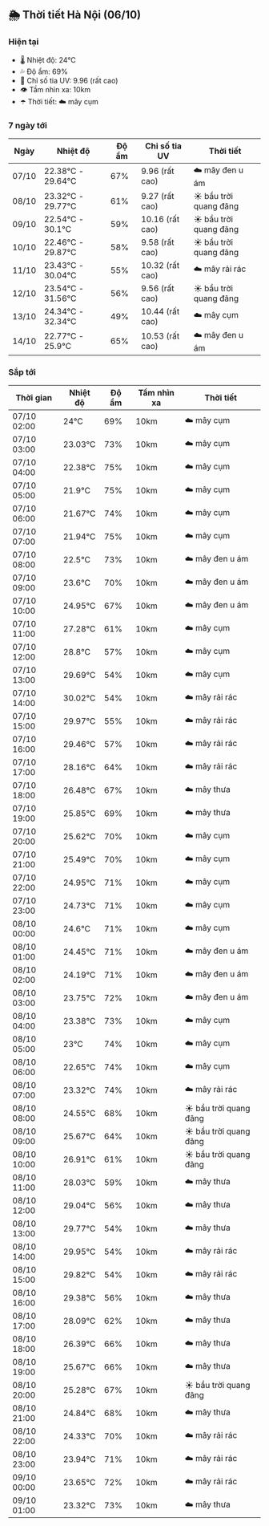 ## 🌦️ Thời tiết Hà Nội (06/10)

### Hiện tại

- 🌡️ Nhiệt độ: 24℃
- 💦 Độ ẩm: 69%
- 🌟 Chỉ số tia UV: 9.96 (rất cao)
- 👁️ Tầm nhìn xa: 10km
- ☂️ Thời tiết: ☁️ mây cụm

### 7 ngày tới

| Ngày | Nhiệt độ | Độ ẩm | Chỉ số tia UV | Thời tiết |
| --- | --- | --- | --- | --- |
| 07/10 | 22.38℃ - 29.64℃ | 67% | 9.96 (rất cao) | ☁️ mây đen u ám |
| 08/10 | 23.32℃ - 29.77℃ | 61% | 9.27 (rất cao) | ☀️ bầu trời quang đãng |
| 09/10 | 22.54℃ - 30.1℃ | 59% | 10.16 (rất cao) | ☀️ bầu trời quang đãng |
| 10/10 | 22.46℃ - 29.87℃ | 58% | 9.58 (rất cao) | ☀️ bầu trời quang đãng |
| 11/10 | 23.43℃ - 30.04℃ | 55% | 10.32 (rất cao) | ☁️ mây rải rác |
| 12/10 | 23.54℃ - 31.56℃ | 56% | 9.56 (rất cao) | ☀️ bầu trời quang đãng |
| 13/10 | 24.34℃ - 32.34℃ | 49% | 10.44 (rất cao) | ☁️ mây cụm |
| 14/10 | 22.77℃ - 25.9℃ | 65% | 10.53 (rất cao) | ☁️ mây đen u ám |

### Sắp tới

| Thời gian | Nhiệt độ | Độ ẩm | Tầm nhìn xa | Thời tiết |
| --- | --- | --- | --- | --- |
| 07/10 02:00 | 24℃ | 69% | 10km | ☁️ mây cụm |
| 07/10 03:00 | 23.03℃ | 73% | 10km | ☁️ mây cụm |
| 07/10 04:00 | 22.38℃ | 75% | 10km | ☁️ mây cụm |
| 07/10 05:00 | 21.9℃ | 75% | 10km | ☁️ mây cụm |
| 07/10 06:00 | 21.67℃ | 74% | 10km | ☁️ mây cụm |
| 07/10 07:00 | 21.94℃ | 75% | 10km | ☁️ mây cụm |
| 07/10 08:00 | 22.5℃ | 73% | 10km | ☁️ mây đen u ám |
| 07/10 09:00 | 23.6℃ | 70% | 10km | ☁️ mây đen u ám |
| 07/10 10:00 | 24.95℃ | 67% | 10km | ☁️ mây đen u ám |
| 07/10 11:00 | 27.28℃ | 61% | 10km | ☁️ mây cụm |
| 07/10 12:00 | 28.8℃ | 57% | 10km | ☁️ mây cụm |
| 07/10 13:00 | 29.69℃ | 54% | 10km | ☁️ mây cụm |
| 07/10 14:00 | 30.02℃ | 54% | 10km | ☁️ mây rải rác |
| 07/10 15:00 | 29.97℃ | 55% | 10km | ☁️ mây rải rác |
| 07/10 16:00 | 29.46℃ | 57% | 10km | ☁️ mây rải rác |
| 07/10 17:00 | 28.16℃ | 64% | 10km | ☁️ mây rải rác |
| 07/10 18:00 | 26.48℃ | 67% | 10km | ☁️ mây thưa |
| 07/10 19:00 | 25.85℃ | 69% | 10km | ☁️ mây thưa |
| 07/10 20:00 | 25.62℃ | 70% | 10km | ☁️ mây cụm |
| 07/10 21:00 | 25.49℃ | 70% | 10km | ☁️ mây cụm |
| 07/10 22:00 | 24.95℃ | 71% | 10km | ☁️ mây cụm |
| 07/10 23:00 | 24.73℃ | 71% | 10km | ☁️ mây cụm |
| 08/10 00:00 | 24.6℃ | 71% | 10km | ☁️ mây cụm |
| 08/10 01:00 | 24.45℃ | 71% | 10km | ☁️ mây đen u ám |
| 08/10 02:00 | 24.19℃ | 71% | 10km | ☁️ mây đen u ám |
| 08/10 03:00 | 23.75℃ | 72% | 10km | ☁️ mây đen u ám |
| 08/10 04:00 | 23.38℃ | 73% | 10km | ☁️ mây cụm |
| 08/10 05:00 | 23℃ | 74% | 10km | ☁️ mây cụm |
| 08/10 06:00 | 22.65℃ | 74% | 10km | ☁️ mây cụm |
| 08/10 07:00 | 23.32℃ | 74% | 10km | ☁️ mây rải rác |
| 08/10 08:00 | 24.55℃ | 68% | 10km | ☀️ bầu trời quang đãng |
| 08/10 09:00 | 25.67℃ | 64% | 10km | ☀️ bầu trời quang đãng |
| 08/10 10:00 | 26.91℃ | 61% | 10km | ☀️ bầu trời quang đãng |
| 08/10 11:00 | 28.03℃ | 59% | 10km | ☁️ mây thưa |
| 08/10 12:00 | 29.04℃ | 56% | 10km | ☁️ mây thưa |
| 08/10 13:00 | 29.77℃ | 54% | 10km | ☁️ mây thưa |
| 08/10 14:00 | 29.95℃ | 54% | 10km | ☁️ mây rải rác |
| 08/10 15:00 | 29.82℃ | 54% | 10km | ☁️ mây rải rác |
| 08/10 16:00 | 29.38℃ | 56% | 10km | ☁️ mây thưa |
| 08/10 17:00 | 28.09℃ | 62% | 10km | ☁️ mây thưa |
| 08/10 18:00 | 26.39℃ | 66% | 10km | ☁️ mây thưa |
| 08/10 19:00 | 25.67℃ | 66% | 10km | ☁️ mây thưa |
| 08/10 20:00 | 25.28℃ | 67% | 10km | ☀️ bầu trời quang đãng |
| 08/10 21:00 | 24.84℃ | 68% | 10km | ☁️ mây thưa |
| 08/10 22:00 | 24.33℃ | 70% | 10km | ☁️ mây rải rác |
| 08/10 23:00 | 23.94℃ | 71% | 10km | ☁️ mây rải rác |
| 09/10 00:00 | 23.65℃ | 72% | 10km | ☁️ mây rải rác |
| 09/10 01:00 | 23.32℃ | 73% | 10km | ☁️ mây thưa |
